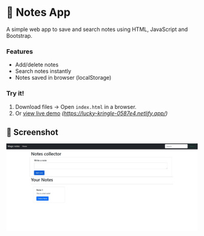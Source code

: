 # 📝 Notes App  
A simple web app to save and search notes using HTML, JavaScript and Bootstrap.  

### Features  
- Add/delete notes  
- Search notes instantly  
- Notes saved in browser (localStorage)  

### Try it!  
1. Download files → Open `index.html` in a browser.  
2. Or [view live demo](#) *(https://lucky-kringle-0587e4.netlify.app/)*  

## 📸 Screenshot

![Notes App Screenshot](./screenshot.jpg)

